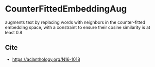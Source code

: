 # CounterFittedEmbeddingAug

augments text by replacing words with neighbors in the counter-fitted embedding space, with a constraint to ensure their cosine similarity is at least 0.8

## Cite

- https://aclanthology.org/N16-1018
